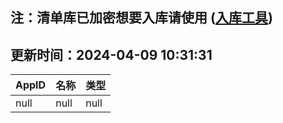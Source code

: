 ## 注：清单库已加密想要入库请使用 ([入库工具](https://github.com/BlankTMing/ManifestAutoUpdate/releases))

## 更新时间：2024-04-09 10:31:31
| AppID | 名称 | 类型  |
| :-------------------- | :----------------------------- | :----------- |
| null | null| null |

